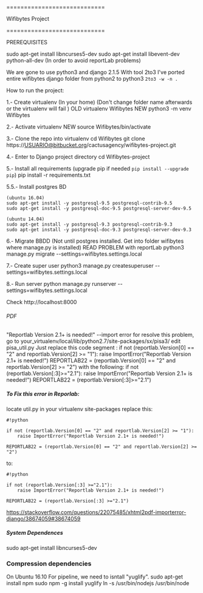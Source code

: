 ============================         
                                                                                                      
 Wifibytes Project

============================

PREREQUISITES

sudo apt-get install libncurses5-dev
sudo apt-get install libevent-dev python-all-dev (In order to avoid reportLab problems)

We are gone to use python3  and django 2.1.5
With tool 2to3 I've ported entire wifibytes django folder from python2 to python3 `2to3 -w -n .`

How to run the project:

1.- Create virtualenv (In your home) (Don't change folder name afterwards or the virtualenv will fail )
    OLD virtualenv Wifibytes
    NEW python3 -m venv Wifibytes

2.- Activate virtualenv
    NEW source Wifibytes/bin/activate
    

3.- Clone the repo into virtualenv
    cd Wifibytes
    git clone https://USUARIO@bitbucket.org/cactusagency/wifibytes-project.git

4.- Enter to Django project directory
    cd Wifibytes-project

5.- Install all requirements (upgrade pip if needed `pip install --upgrade pip`)
    pip install -r requirements.txt

5.5.- Install postgres BD
    
    (ubuntu 16.04)
    sudo apt-get install -y postgresql-9.5 postgresql-contrib-9.5 
    sudo apt-get install -y postgresql-doc-9.5 postgresql-server-dev-9.5
    
    (ubuntu 14.04)
    sudo apt-get install -y postgresql-9.3 postgresql-contrib-9.3
    sudo apt-get install -y postgresql-doc-9.3 postgresql-server-dev-9.3

6.- Migrate BBDD (Not until postgres installed. Get into folder wifibytes where manage.py is installed) READ PROBLEM with reportLab
    python3 manage.py migrate --settings=wifibytes.settings.local

7.- Create super user
    python3 manage.py createsuperuser --settings=wifibytes.settings.local

8.- Run server
    python manage.py runserver --settings=wifibytes.settings.local


Check http://localhost:8000


###### PDF
"Reportlab Version 2.1+ is needed!" --import error for resolve this problem, go to your_virtualenv/local/lib/python2.7/site-packages/sx/pisa3/ edit pisa_util.py Just replace this code segment : if not (reportlab.Version[0] == "2" and reportlab.Version[2] >= "1"): raise ImportError("Reportlab Version 2.1+ is needed!") REPORTLAB22 = (reportlab.Version[0] == "2" and reportlab.Version[2] >= "2") with the following: if not (reportlab.Version[:3]>="2.1"): raise ImportError("Reportlab Version 2.1+ is needed!") REPORTLAB22 = (reportlab.Version[:3]>="2.1")

##### To Fix this error in Reporlab:
locate util.py in your virtualenv site-packages
replace this:


```
#!python

if not (reportlab.Version[0] == "2" and reportlab.Version[2] >= "1"):
    raise ImportError("Reportlab Version 2.1+ is needed!")

REPORTLAB22 = (reportlab.Version[0] == "2" and reportlab.Version[2] >= "2")

```

to:

```
#!python

if not (reportlab.Version[:3] >="2.1"):
    raise ImportError("Reportlab Version 2.1+ is needed!")

REPORTLAB22 = (reportlab.Version[:3] >="2.1")
```


https://stackoverflow.com/questions/22075485/xhtml2pdf-importerror-django/38674059#38674059


##### System Dependences
sudo apt-get install libncurses5-dev

### Compression dependencies

On Ubuntu 16.10
For pipeline, we need to isntall "yuglify".
sudo apt-get install npm
sudo npm -g install yuglify
ln -s /usr/bin/nodejs /usr/bin/node 

